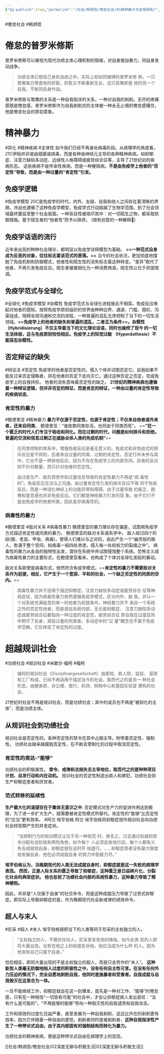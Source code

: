 ```yaml
---
{"dg-publish":true,"permalink":"/社会/韩炳哲/倦怠社会/01精神暴力与自我剥削/","dgPassFrontmatter":true}
---
```


#倦怠社会 #韩炳哲
# 倦怠的普罗米修斯
普罗米修斯可以被视为现代功绩主体心理机制的隐喻，对自身施加暴力，同自身发动战争。
> 功绩主体幻想自己身处自由之中，实际上却如同被缚的普罗米修 斯。一只鹫鹰每日啄食他的肝脏，肝脏又不断重新生长，这只恶鹰即是 他的另一个自我，不断同自身作战。

普罗米修斯与鹫鹰的关系是一种自我指涉的关系，一种对自我的剥削。无尽的疼痛感既是倦怠感，普罗米修斯作为自我剥削式的主体被一种永无止境的倦怠感攥住，他是倦怠社会的原初意象。
# 精神暴力
#异化 #精神疾病  #主体性 
如今我们已经不再身处病毒阶段。从病理学的角度看，21C伊始并非是由细菌或病毒，而是各种由神经元主导的各种精神疾病。如抑郁症、注意力缺陷多动症、边缘性人格障碍或疲劳综合征等，主导了21世纪初的疾病形态。
这些疾病不是传染性疾病，而是一种梗阻病。**不是由免疫学上他者的“否定性”导致，而是由一种过量的“肯定性”引发。**
## 免疫学逻辑
#免疫学模型 
20C是免疫学的时代，内外、友敌、自我和他人之间存在着清晰的界限。冷战也遵循了这种免疫学模型，免疫学式行动超越了生物学范围，到了社会领域最终蔓延至整个社会层面。一种盲目性被烙印其中：对一切陌生之物，都采取防御措施。基于陌生者的“他者性”而予以排挤。
(很有创意的一种解释🤔)
## 免疫学话语的流行
近年来出现的种种社会理论，都明显以免疫学诠释模型为基础。
**==一种范式自身成为反思的对象，往往标志着该范式的衰落。==**
当今的社会状况，更加彻底地摆脱了免疫机制和防御模式，他者性和陌生性的消失标志着这种转变。“差异”取代了他者，不再引发免疫反应。陌生者被被弱化为一种消费用语，陌生性让位于异国情调。
## 免疫学范式与全球化
#全球化 #免疫学模型 #杂糅性 
免疫学范式与全球化进程彼此不相容。免疫反应唤起对他者的感知，按照免疫学原则组织的世界由种种边界、通道、门槛、围栏、沟渠组成，阻碍全球沟通和交流的进程，一种普遍的混乱无序控制了当下的一切生活领域。**==免疫学上的他者的缺失和普遍的混乱，二者互为条件==。杂糅性 （Hybridisierung）不仅主导着当下的文化理论话语，同时也操控了现今 的一切生活体验，这与免疫原则恰恰相反。免疫学上的知觉过敏 （Hyperästhesie）不能容忍杂糅性。**

## 否定辩证的缺失
#辩证法 #否定性
免疫学的他者是否定性的，侵入个体并试图否定它。自我如果不能反过来否定侵略者，将在他者的否定下走向灭亡。通过这种否定之否定，完成免疫学上的自我持存。
他者的消失意味着否定性的缺乏。
**21世纪的精神疾病也遵循着一种辩证逻辑，但并非否定的辩证，而是肯定的辩证，一种由过量的肯定性导致的疾病状态**。
### 肯定性的暴力
#鲍德里亚 #精神暴力 
**暴力不仅源于否定性，也源于肯定性；不仅来自他者或外来者，还来自同类**。
鲍德里亚：“谁依靠同类存活，也将由于同类而死”。
==**“在一个匮乏的时代人们专注于吸收和同化。而在过剩的时代，问题是如何排斥和拒绝。普遍的交流和信息过剩正在威胁全体人类的免疫机制”**==
>在同类控制的体系中，增强免疫反应是毫无意义的。免疫式和非免疫式的排斥反应是不同的，后者来自过量的同类，过剩的肯定性，否定行并未参与其中，它也不是一种排他反应，因为不存在免疫学上的内部空间。前者的反应则不针对数量，而只针对他者的否定性。

> 由过度生产、超负荷劳作和过量信息导致的肯定性暴力不再是“病 毒性的”。免疫反应无法与之沟通。由过量肯定性引发的排斥反应不等 同于免疫反应，而是一种消化神经上的功能异常和障碍。由于过量导致 的疲乏、困倦和窒息感也并非免疫反应。它们都是神经暴力引发的现 象，由于它们不是由免疫学的他者所致，因此是非病毒性的。

### 病毒性的暴力
#鲍德里亚 #敌对关系 #病毒性暴力
鲍德里亚的暴力理论存在偏差，试图用免疫学方式描述肯定性或同类的暴力。
鲍德里亚的敌对关系谱系学中。
敌人经过四个阶段(狼、老鼠、甲虫、病毒)，使得人们难以与之对抗，由此产生一个“幽灵般的敌人，弥漫于整个空间，如病毒一般四处渗透，侵入每一处权权力的裂痕之中”。
病毒性的暴力从各自的独特性出发，潜伏在系统中并试图侵蚀整个系统。恐怖主义成为病毒性暴力的主要形式，在鲍德里亚看来，也构成了个体对全球化发起的暴动。


敌对关系即使是病毒形式，依然符合免疫学模式。==**肯定性的暴力不需要敌对关系作为前提，相反，它产生于一个宽容、平和的社会，一个缺乏否定性的同质的空内。**==
> 病毒性暴力并不适用于描述抑郁症、注意力缺陷多动症或疲劳综合 征等神经症状，因为病毒性暴力依然遵循免疫学模式，区分内外、敌 我，并以一个对系统充满敌意的单一的他者为前提条件。神经暴力并不 来自一个系统之外的否定性他者，而是源自系统内部。无论是抑郁症、 注意力缺陷多动症或疲劳综合征都指向一种过度的肯定性。疲劳综合征 即自我在过度狂热中燃尽了自身，源自过量的同类者。多动症中的“过 量”概念也不属于免疫学范畴，它仅体现了肯定性的过度。

# 超越规训社会
#功绩社会 #规训社会 #米歇尔·福柯 #福柯
> 福柯的规训社会（Disziplinargesellschaft）由医院、疯人院、监狱、 营房和工厂构成，已经不再适用于描述当今的社会。取而代之的是另一 种社会形态，由健身房、办公楼、银行、机场、购物中心和基因实验室 建构的社会。

21世纪的社会不再是规训社会，而是功绩社会；其中的成员也不再是“被驯化的主体”，而是功绩主体。
##  从规训社会到功绩社会
规训社会是否定性的。各种否定性的禁令在其中占据主导。附带着否定性、强制性。
功绩社会越来越摆脱否定性，在不断去管制化的过程中取消否定性。
### 肯定性的表达-“能够”
功绩社会的积极属性。
**禁令、戒律和法规失去主导地位，取而代之的是种种项目计划、自发行动和内在动机。**
规训社会的否定性制造出疯人和罪犯，功绩社会则生产抑郁症患者和厌世者。
### 范式转移的延续性
**生产最大化的渴望存在于集体无意识之中**.
否定模式对生产力的促进作用达到极限，为了进一步扩大生产，就需要被肯定性模式所替代。肯定性的“能够”比否定性的“应当”更有效率。
#阿兰·埃亨伯格
阿兰·埃亨伯格将抑郁症视作规训社会向功绩社会转型期产生的并发症状。
> “当控制行为的规训模式让位于另一种规范 时，换言之，过去通过权威和禁令分配社会阶级和两性角色，如今每个 人必须自发地行动，每个人都有义务去成就他自身，抑郁症就在这时开 始盛行。……抑郁症患者没有最大限度地发展自身，他在必须成就自身 的努力中筋疲力尽。”

**埃亨伯格认为，当晚期现代的人类无法成就自身时，抑郁症就是这一失败的病理学表现。
然而，正是人际关系的匮乏导致了抑郁症，这种匮乏是日益碎片化、分裂化社会的典型症状。
他也忽视了功绩社会内部的系统性暴力，这种暴力导致了精神梗阻。**

因此，并非是“人仅属于自身”的社交命令，而是这种成就压力导致了过劳式抑郁症。即实际上导致抑郁症的是，作为晚期现代社会新戒律的绩效命令。
## 超人与末人
#尼采 #超人 #末人
埃亨伯格错把当下的人类等同于尼采的主权独立的人。
>“主权独立的人，不模仿任何人，尼采曾宣告他的降临，如今此类 型的人即将大量出现。没有在他之上的权威告诉他，他应当成为什么样 的人。因为他宣称自己只属于自身。”

恰恰相反，即将大量出现的不是主权独立的超人，而是只会劳作的“末人”。
**这种新型人类毫无防御地陷入过度的积极性之中，没有任何自主性可言。在没有任何外力压迫的情况下，完全自愿地剥削自我，他同时是施暴者和受害者。自我成就与自我毁灭在这里合为一体。**

一旦不能继续工作，抑郁症就会在这一刻爆发，首先是一种对工作、“能够”的倦怠感，只有在一种相信“一切皆有可能”的社会中，才会让抑郁症病人发出哀叹：“没有什么是可能的”。“不再能够的能够”导向一种毁灭性的自我谴责和自我攻击。

工作和绩效的过度化日益严重，直至发展为一种自我剥削，这远比外在的剥削更有效率，因为它伴随着一种自由的感觉。剥削者同时是被剥削者，**这种自我指涉性产生了一种悖论式自由，由于其内部固有的强制结构而转化为暴力。**

功绩社会的精神疾病，便是这种悖论式自由在病理学上的显现。

[[社会/韩炳哲/倦怠社会/02深度无聊与积极生活\|02深度无聊与积极生活]]



